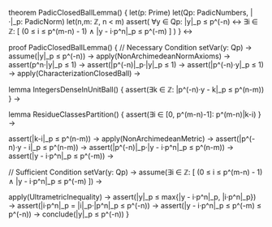 theorem PadicClosedBallLemma() {
  let(p: Prime)
  let(Qp: PadicNumbers, |·|_p: PadicNorm)
  let(n,m: ℤ, n < m)
  assert(
    ∀y ∈ Qp: |y|_p ≤ p^(-n) ↔ ∃i ∈ ℤ: [
      (0 ≤ i ≤ p^(m-n) - 1) ∧
      |y - i·p^n|_p ≤ p^(-m)
    ]
  )
} ↔

proof PadicClosedBallLemma() {
  // Necessary Condition
  setVar(y: Qp) →
  assume(|y|_p ≤ p^(-n)) →
  apply(NonArchimedeanNormAxioms) →
  assert(p^n·|y|_p ≤ 1) →
  assert(|p^(-n)|_p·|y|_p ≤ 1) →
  assert(|p^(-n)·y|_p ≤ 1) →
  apply(CharacterizationClosedBall) →
  
  lemma IntegersDenseInUnitBall() {
    assert(∃k ∈ ℤ: |p^(-n)·y - k|_p ≤ p^(n-m))
  } →
  
  lemma ResidueClassesPartition() {
    assert(∃i ∈ [0, p^(m-n)-1]: p^(m-n)|k-i)
  } →
  
  assert(|k-i|_p ≤ p^(n-m)) →
  apply(NonArchimedeanMetric) →
  assert(|p^(-n)·y - i|_p ≤ p^(n-m)) →
  assert(|p^(-n)|_p·|y - i·p^n|_p ≤ p^(n-m)) →
  assert(|y - i·p^n|_p ≤ p^(-m)) →

  // Sufficient Condition
  setVar(y: Qp) →
  assume(∃i ∈ ℤ: [
    (0 ≤ i ≤ p^(m-n) - 1) ∧
    |y - i·p^n|_p ≤ p^(-m)
  ]) →
  
  apply(UltrametricInequality) →
  assert(|y|_p ≤ max{|y - i·p^n|_p, |i·p^n|_p}) →
  assert(|i·p^n|_p = |i|_p·|p^n|_p ≤ p^(-n)) →
  assert(|y - i·p^n|_p ≤ p^(-m) ≤ p^(-n)) →
  conclude(|y|_p ≤ p^(-n))
}